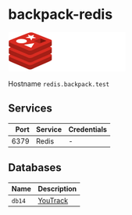 # backpack-redis

![Redis](../doc/assets/logos/redis.png)

Hostname `redis.backpack.test`

## Services

| Port | Service | Credentials
| ---: | :------ | :----------
| 6379 | Redis | -

## Databases

| Name | Description
| :--- | :----------
| `db14` | [YouTrack](../youtrack)
